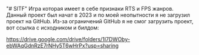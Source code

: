 "# SITF" 
Игра которая имеет в себе признаки RTS и FPS жанров.
Данный проект был начат в 2023 и по моей неопытности я не загрузил проект на GitHub.
Из-за ограничений GitHub я не смог загрузить проект, вот ссылка с исходником и билдом:

https://drive.google.com/drive/folders/1I7DWOby-ebWAqGdnRzE7rNHy5T6wHrPx?usp=sharing
